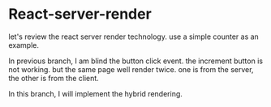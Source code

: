 # React-server-render

let's review the react server render technology. use a simple counter as an example.

In previous branch, I am blind the button click event. the increment button is not working.
but the same page well render twice. one is from the server, the other is from the client.

In this branch, I will implement the hybrid rendering.
